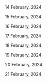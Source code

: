 14 February, 2024

15 February, 2024

16 February, 2024

17 February, 2024

18 February, 2024

19 February, 2024

20 February, 2024

21 February, 2024